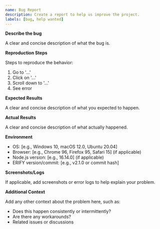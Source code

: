 ```yaml
---
name: Bug Report
description: Create a report to help us improve the project.
labels: [bug, help wanted]
---
```


**Describe the bug**

A clear and concise description of what the bug is.

**Reproduction Steps**

Steps to reproduce the behavior:
1. Go to '...'
2. Click on '...'
3. Scroll down to '...'
4. See error

**Expected Results**

A clear and concise description of what you expected to happen.

**Actual Results**

A clear and concise description of what actually happened.

**Environment**

- OS: [e.g., Windows 10, macOS 12.0, Ubuntu 20.04]
- Browser: [e.g., Chrome 96, Firefox 95, Safari 15] (if applicable)
- Node.js version: [e.g., 16.14.0] (if applicable)
- ERIFY version/commit: [e.g., v2.1.0 or commit hash]

**Screenshots/Logs**

If applicable, add screenshots or error logs to help explain your problem.

**Additional Context**

Add any other context about the problem here, such as:
- Does this happen consistently or intermittently?
- Are there any workarounds?
- Related issues or discussions